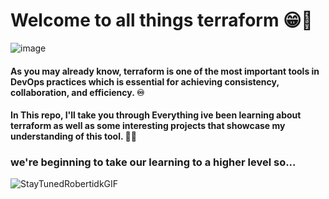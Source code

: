 # Welcome to all things terraform 😁👋

![image](https://github.com/user-attachments/assets/84d0af90-832e-4edb-ad5c-166c9c7bdfaa)

#### As you may already know, terraform is one of the most important tools in DevOps practices which is essential for achieving consistency, collaboration, and efficiency. ♾️

#### In This repo, I'll take you through Everything ive been learning about terraform as well as some interesting projects that showcase my understanding of this tool. 🎉🚀

### we're beginning to take our learning to a higher level so...

![StayTunedRobertidkGIF](https://github.com/user-attachments/assets/b3f442ac-3c15-492e-a2a5-14125cdd83cf)

